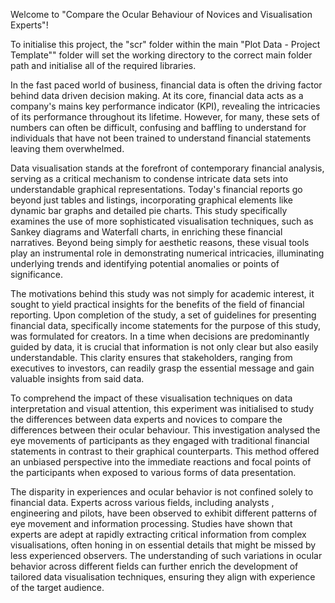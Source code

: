 Welcome to "Compare the Ocular Behaviour of Novices and Visualisation Experts"!

To initialise this project, the "scr" folder within the main "Plot Data - Project Template"" folder will set the working directory to the correct main folder path and initialise all of the required libraries.




In the fast paced world of business, financial data is often the driving factor behind data driven decision making. At its core, financial data acts as a company's mains key performance indicator (KPI), revealing the intricacies of its performance throughout its lifetime. However, for many, these sets of numbers can often be difficult, confusing and baffling to understand for individuals that have not been trained to understand financial statements leaving them overwhelmed.

Data visualisation stands at the forefront of contemporary financial analysis, serving as a critical mechanism to condense intricate data sets into understandable graphical representations. Today's financial reports go beyond just tables and listings, incorporating graphical elements like dynamic bar graphs and detailed pie charts. This study specifically examines the use of more sophisticated visualisation techniques, such as Sankey diagrams and Waterfall charts, in enriching these financial narratives. Beyond being simply for aesthetic reasons, these visual tools play an instrumental role in demonstrating numerical intricacies, illuminating underlying trends and identifying potential anomalies or points of significance.

The motivations behind this study was not simply for academic interest, it sought to yield practical insights for the benefits of the field of financial reporting. Upon completion of the study, a set of guidelines for presenting financial data, specifically income statements for the purpose of this study, was formulated for creators. In a time when decisions are predominantly guided by data, it is crucial that information is not only clear but also easily understandable. This clarity ensures that stakeholders, ranging from executives to investors, can readily grasp the essential message and gain valuable insights from said data.

To comprehend the impact of these visualisation techniques on data interpretation and visual attention, this experiment was initialised to study the differences between data experts and novices to compare the differences between their ocular behaviour. This investigation analysed the eye movements of participants as they engaged with traditional financial statements in contrast to their graphical counterparts. This method offered an unbiased perspective into the immediate reactions and focal points of the participants when exposed to various forms of data presentation.

The disparity in experiences and ocular behavior is not confined solely to financial data. Experts across various fields, including analysts , engineering and pilots, have been observed to exhibit different patterns of eye movement and information processing. Studies have shown that experts are adept at rapidly extracting critical information from complex visualisations, often honing in on essential details that might be missed by less experienced observers. The understanding of such variations in ocular behavior across different fields can further enrich the development of tailored data visualisation techniques, ensuring they align with experience of the target audience.
